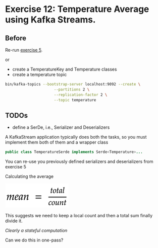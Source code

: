 # Exercise 12: Temperature Average using Kafka Streams.

## Before

Re-run [exercise 5](../../kafka/advanced/exercise5/Readme.md).

or

- create a TemperatureKey and Temperature classes
- create a temperature topic

```bash
bin/kafka-topics --bootstrap-server localhost:9092 --create \
                      --partitions 2 \
                      --replication-factor 2 \
                      --topic temperature
```

## TODOs

- define a SerDe, i.e., Serializer and Deserializers

A KafkaStream application typically does both the tasks, so you must implement them both
of them and a wrapper class 

```java
public class TemperatureSerde implements Serde<Temperature>...
```
You can re-use you previously defined serializers and deserializers from exercise 5


Calculating the average


![formula](./formula.png)

This suggests we need to keep a local 
count and then a total sum
finally divide it.

*Clearly a stateful computation*


Can we do this in one-pass?

